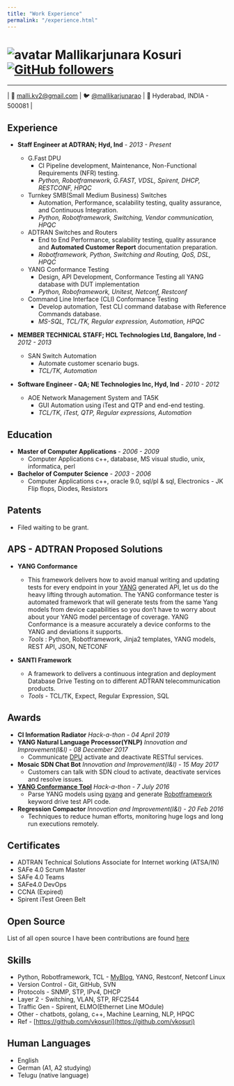 ```yaml
---
title: "Work Experience"
permalink: "/experience.html"
---
```


![avatar](https://avatars1.githubusercontent.com/u/13664257?v=3&s=200) Mallikarjunara Kosuri [![GitHub followers](https://img.shields.io/github/followers/vkosuri.svg?style=social&label=Follow&maxAge=2592000)](https://github.com/vkosuri?tab=followers)
=====================
***
| :email: [malli.kv2@gmail.com](mailto:malli.kv2@gmail.com) |  :bird: [@mallikarjunarao](https://twitter.com/mallikarjunarao) |  :office: Hyderabad, INDIA - 500081 |

Experience
----------
- **Staff Engineer at ADTRAN; Hyd, Ind** - *2013 - Present*
    - G.Fast DPU
        * CI Pipeline development, Maintenance, Non-Functional Requirements (NFR) testing.
        * *Python, Robotframework, G.FAST, VDSL, Spirent, DHCP, RESTCONF, HPQC*
    - Turnkey SMB(Small Medium Business) Switches
        * Automation, Performance, scalability testing, quality assurance, and Continuous Integration.
        * *Python, Robotframework, Switching, Vendor communication, HPQC*
    - ADTRAN Switches and Routers
        * End to End Performance, scalability testing, quality assurance and **Automated Customer Report** documentation preparation.
        * *Robotframework, Python, Switching and Routing, QoS, DSL, HPQC*
    - YANG Conformance Testing
        * Design, API Development, Conformance Testing all YANG database with DUT implementation
        * *Python, Roboframework, Unitest, Netconf, Restconf*
    - Command Line Interface (CLI) Conformance Testing
        * Develop automation, Test CLI command database with Reference Commands database.
        * *MS-SQL, TCL/TK, Regular expression, Automation, HPQC*

- **MEMBER TECHNICAL STAFF; HCL Technologies Ltd, Bangalore, Ind** - *2012 - 2013*
    - SAN Switch Automation
        * Automate customer scenario bugs.
        * *TCL/TK, Automation*
- **Software Engineer - QA; NE Technologies Inc, Hyd, Ind** - *2010 - 2012*
    - AOE Network Management System and TA5K
        * GUI Automation using iTest and QTP and end-end testing.
        * *TCL/TK, iTest, QTP, Regular expressions, Automation*

Education
---------
- **Master of Computer Applications** - *2006 - 2009*
    - Computer Applications c++, database, MS visual studio, unix, informatica, perl
- **Bachelor of Computer Science** - *2003 - 2006*
    - Computer Applications c++, oracle 9.0, sql/pl & sql, Electronics - JK Flip flops, Diodes, Resistors

Patents
-------
 - Filed waiting to be grant.

APS - ADTRAN Proposed Solutions
-------------------------------
 - **YANG Conformance**
    - This framework delivers how to avoid manual writing and updating tests for every endpoint in your [YANG](https://www.tail-f.com/what-is-yang/) generated API, let us do the heavy lifting through automation. The YANG conformance tester is automated framework that will generate tests from the same Yang models from device capabilities so you don’t have to worry about about your YANG model percentage of coverage. YANG Conformance is a measure accurately a device conforms to the YANG and deviations it supports.
    - *Tools* : Python, Robotframework, Jinja2 templates, YANG models, REST API, JSON, NETCONF

 - **SANTI Framework**
    - A framework to delivers a continuous integration and deployment Database Drive Testing on to different ADTRAN telecommunication products.
    - *Tools* - TCL/TK, Expect, Regular Expression, SQL

Awards
------
- **CI Information Radiator** *Hack-a-thon* - *04 April 2019*
- **YANG Natural Language Processor(YNLP)** *Innovation and Improvement(I&I)* - *08 ‎December ‎2017*
    - Communicate [DPU](https://portal.adtran.com/web/page/portal/Adtran/group/4504) activate and deactivate RESTful services.
- **Mosaic SDN Chat Bot** *Innovation and Improvement(I&I)* - *15 ‎May ‎2017*
    - Customers can talk with SDN cloud to activate, deactivate services and resolve issues.
- **[YANG Conformance Tool](https://tools.ietf.org/html/draft-bierman-netmod-yang-conformance-00)** *Hack-a-thon* - *7 July 2016*
    - Parse YANG models using [pyang](https://github.com/mbj4668/pyang) and generate [Robotframework](https://robotframework.org/) keyword drive test API code.
- **Regression Compactor** *Innovation and Improvement(I&I)* - *20 ‎Feb ‎2016*
    - Techniques to reduce human efforts, monitoring huge logs and long run executions remotely.

Certificates
------------
- ADTRAN Technical Solutions Associate for Internet working (ATSA/IN)
- SAFe 4.0 Scrum Master
- SAFe 4.0 Teams
- SAFe4.0 DevOps
- CCNA (Expired)
- Spirent iTest Green Belt

Open Source
-----------
List of all open source I have been contributions are found [here](https://vkosuri.github.io/projects.html)

Skills
------
- Python, Robotframework, TCL - [MyBlog](http://tclscripting.blogspot.com/), YANG, Restconf, Netconf
Linux
- Version Control - Git, GitHub, SVN
- Protocols - SNMP, STP, IPv4, DHCP
- Layer 2 - Switching, VLAN, STP, RFC2544
- Traffic Gen - Spirent, ELMO(Ethernet Line MOdule)
- Other - chatbots, golang, c++, Machine Learning, NLP, HPQC
- Ref - [https://github.com/vkosuri](https://github.com/vkosuri)

Human Languages
---------------
 * English
 * German (A1, A2 studying)
 * Telugu (native language)

